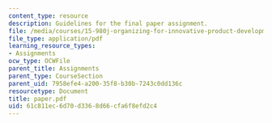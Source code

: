 ```yaml
---
content_type: resource
description: Guidelines for the final paper assignment.
file: /media/courses/15-980j-organizing-for-innovative-product-development-spring-2007/61c811ec6d70d3368d66cfa6f8efd2c4_paper.pdf
file_type: application/pdf
learning_resource_types:
- Assignments
ocw_type: OCWFile
parent_title: Assignments
parent_type: CourseSection
parent_uid: 7958efe4-a200-35f8-b30b-7243c0dd136c
resourcetype: Document
title: paper.pdf
uid: 61c811ec-6d70-d336-8d66-cfa6f8efd2c4
---
```

